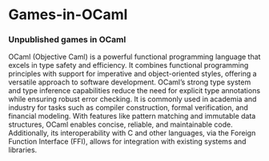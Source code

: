 # Games-in-OCaml
### Unpublished games in OCaml
OCaml (Objective Caml) is a powerful functional programming language that excels in type safety and efficiency. It combines functional programming principles with support for imperative and object-oriented styles, offering a versatile approach to software development. OCaml’s strong type system and type inference capabilities reduce the need for explicit type annotations while ensuring robust error checking. It is commonly used in academia and industry for tasks such as compiler construction, formal verification, and financial modeling. With features like pattern matching and immutable data structures, OCaml enables concise, reliable, and maintainable code. Additionally, its interoperability with C and other languages, via the Foreign Function Interface (FFI), allows for integration with existing systems and libraries.
